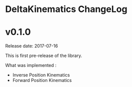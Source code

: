 DeltaKinematics ChangeLog
================

v0.1.0
======

Release date: 2017-07-16

This is first pre-release of the library.

What was implemented :
* Inverse Position Kinematics
* Forward Position Kinematics

